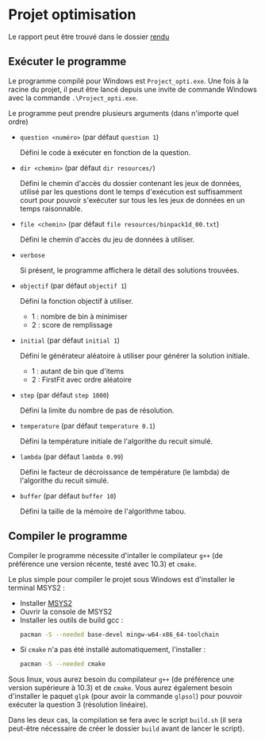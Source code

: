 # Projet optimisation
 
Le rapport peut être trouvé dans le dossier [rendu](rendu/rendu.pdf)

## Exécuter le programme

Le programme compilé pour Windows est `Project_opti.exe`. Une fois à la racine du projet, il peut être lancé depuis une invite de commande Windows avec la commande `.\Project_opti.exe`.

Le programme peut prendre plusieurs arguments (dans n'importe quel ordre)

- `question <numéro>` (par défaut `question 1`)
  
  Défini le code à exécuter en fonction de la question.

- `dir <chemin>` (par défaut `dir resources/`)
  
  Défini le chemin d'accès du dossier contenant les jeux de données, utilisé par les questions dont le temps d'exécution est suffisamment court pour pouvoir s'exécuter sur tous les les jeux de données en un temps raisonnable.

- `file <chemin>` (par défaut `file resources/binpack1d_00.txt`)
  
  Défini le chemin d'accès du jeu de données à utiliser.

- `verbose`
  
  Si présent, le programme affichera le détail des solutions trouvées.

- `objectif` (par défaut `objectif 1`)

  Défini la fonction objectif à utiliser.
  - 1 : nombre de bin à minimiser
  - 2 : score de remplissage

- `initial` (par défaut `initial 1`)

  Défini le générateur aléatoire à utiliser pour générer la solution initiale.
  - 1 : autant de bin que d'items
  - 2 : FirstFit avec ordre aléatoire

- `step` (par défaut `step 1000`)

  Défini la limite du nombre de pas de résolution.

- `temperature` (par défaut `temperature 0.1`)

  Défini la température initiale de l'algorithe du recuit simulé.

- `lambda` (par défaut `lambda 0.99`)

  Défini le facteur de décroissance de température (le lambda) de l'algorithe du recuit simulé.

- `buffer` (par défaut `buffer 10`)

  Défini la taille de la mémoire de l'algorithme tabou.

## Compiler le programme

Compiler le programme nécessite d'intaller le compilateur `g++` (de préférence une version récente, testé avec 10.3) et `cmake`.

Le plus simple pour compiler le projet sous Windows est d'installer le terminal MSYS2 :

- Installer [MSYS2](https://www.msys2.org/)
- Ouvrir la console de MSYS2
- Installer les outils de build gcc :
    ```bash
    pacman -S --needed base-devel mingw-w64-x86_64-toolchain
    ```
- Si `cmake` n'a pas été installé automatiquement, l'installer :
    ```bash
    pacman -S --needed cmake
    ```

Sous linux, vous aurez besoin du compilateur `g++` (de préférence une version supérieure à 10.3) et de `cmake`. Vous aurez également besoin d'installer le paquet `glpk` (pour avoir la commande `glpsol`) pour pouvoir exécuter la question 3 (résolution linéaire).

Dans les deux cas, la compilation se fera avec le script `build.sh` (il sera peut-être nécessaire de créer le dossier `build` avant de lancer le script).